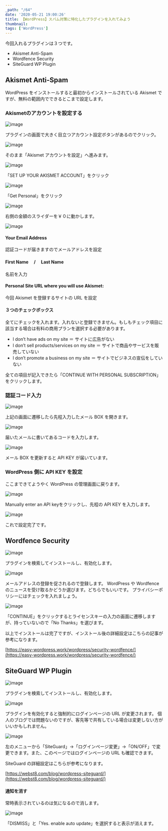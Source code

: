 ```yaml
---
_path: "/64"
date: '2020-05-21 19:00:26'
title: 【WordPress】スパム対策に特化したプラグインを入れてみよう
thumbnail:
tags: ['WordPress']
---
```

今回入れるプラグインは３つです。

- Akismet Anti-Spam
- Wordfence Security
- SiteGuard WP Plugin

## Akismet Anti-Spam

WordPress をインストールすると最初からインストールされている Akismet ですが、無料の範囲内でできるとこまで設定します。

### **Akismet**のアカウントを設定する

![image](/img/blog/contents/2020/05/image-11.png)

プラグインの画面で大きく目立つアカウント設定ボタンがあるのでクリック。

![image](/img/blog/contents/2020/05/image-12.png)

そのまま「Akismet アカウントを設定」へ進みます。

![image](/img/blog/contents/2020/05/image-13.png)

「SET UP YOUR AKISMET ACCOUNT」をクリック

![image](/img/blog/contents/2020/05/image-14.png)

「Get Personal」をクリック

![image](/img/blog/contents/2020/05/image-15.png)

右側の金額のスライダーを￥０に動かします。

![image](/img/blog/contents/2020/05/image-16.png)

#### Your Email Address

認証コードが届きますのでメールアドレスを設定

#### First Name 　/　 Last Name

名前を入力

#### Personal Site URL where you will use Akismet:

今回 Akismet を登録するサイトの URL を設定

#### ３つのチェックボックス

全てにチェックを入れます。入れないと登録できません。もしもチェック項目に該当する場合は有料の商用プランを選択する必要があります。

- I don’t have ads on my site ＝ サイトに広告がない
- I don’t sell products/services on my site ＝ サイトで商品やサービスを販売していない
- I don’t promote a business on my site ＝ サイトでビジネスの宣伝をしていない

全ての項目が記入できたら「CONTINUE WITH PERSONAL SUBSCRIPTION」をクリックします。

### 認証コード入力

![image](/img/blog/contents/2020/05/2-1.jpg)

上記の画面に遷移したら先程入力したメール BOX を開きます。

![image](/img/blog/contents/2020/05/2.png)

届いたメールに書いてあるコードを入力します。

![image](/img/blog/contents/2020/05/3.png)

メール BOX を更新すると API KEY が届いています。

### WordPress 側に API KEY を設定

ここまできてようやく WordPress の管理画面に戻ります。

![image](/img/blog/contents/2020/05/image-17.png)

Manually enter an API keyをクリックし、先程の API KEY を入力します。

![image](/img/blog/contents/2020/05/4.png)

これで設定完了です。

## Wordfence Security

![image](/img/blog/contents/2020/05/image-18.png)

プラグインを検索してインストールし、有効化します。

![image](/img/blog/contents/2020/05/image-21.png)

メールアドレスの登録を促されるので登録します。
WordPress や Wordfence のニュースを受け取るかどうか選びます。どちらでもいいです。
プライバシーポリシーにはチェックを入れましょう。

![image](/img/blog/contents/2020/05/image-22.png)

「CONTINUE」をクリックするとライセンスキーの入力の画面に遷移しますが、持っていないので「No Thanks」を選びます。

以上でインストールは完了ですが、インストール後の詳細設定はこちらの記事が参考になります。

[https://easy-wordpress.work/wordpress/security-wordfence/](https://easy-wordpress.work/wordpress/security-wordfence/)
## SiteGuard WP Plugin

![image](/img/blog/contents/2020/05/image-23.png)

プラグインを検索してインストールし、有効化します。

![image](/img/blog/contents/2020/05/image-24.png)

プラグインを有効化すると強制的にログインページの URL が変更されます。
個人のブログでは問題ないのですが、客先等で共有している場合は変更しない方がいいかもしれません。

![image](/img/blog/contents/2020/05/5.png)

左のメニューから「SiteGuard」→「ログインページ変更」→「ON/OFF」で変更できます。また、このページではログインページの URL も確認できます。

SiteGuard の詳細設定はこちらが参考になります。

[https://webst8.com/blog/wordpress-siteguard/](https://webst8.com/blog/wordpress-siteguard/)
#### 通知を消す

常時表示されているのは気になるので消します。

![image](/img/blog/contents/2020/05/6.png)

「DISMISS」と「Yes. enable auto update」を選択すると表示が消えます。
